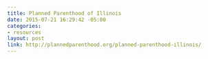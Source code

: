 ```yaml
---
title: Planned Parenthood of Illinois
date: 2015-07-21 16:29:42 -05:00
categories:
- resources
layout: post
link: http://plannedparenthood.org/planned-parenthood-illinois/
---
```


